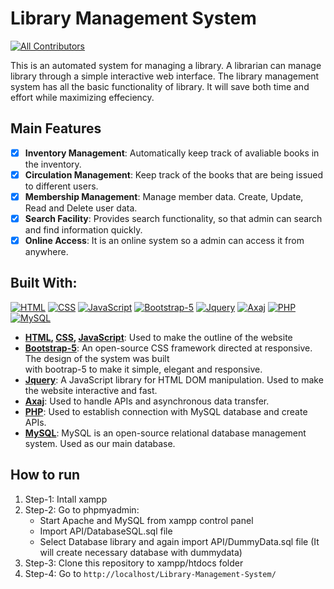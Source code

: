 # Library Management System
[![All Contributors](https://img.shields.io/badge/Contributors-11-green)](#contributors)

This is an automated system for managing a library. A librarian can manage library through a simple interactive web interface. The library management system has all the basic functionality of library. It will save both time and effort while maximizing effeciency.

## Main Features

- [x] **Inventory Management**: Automatically keep track of avaliable books in the inventory. 
- [x] **Circulation Management**: Keep track of the books that are being issued to different users.
- [x] **Membership Management**: Manage member data. Create, Update, Read and Delete user data.
- [x] **Search Facility**: Provides search functionality, so that admin can search and find information quickly.
- [x] **Online Access**: It is an online system so a admin can access it from anywhere.

## Built With:

[![HTML](https://img.shields.io/badge/-HTML-green)](https://redirect.is/d5hg1bo) [![CSS](https://img.shields.io/badge/-CSS-orange)](https://en.wikipedia.org/wiki/CSS) [![JavaScript](https://img.shields.io/badge/-JavaScript-blue)](https://en.wikipedia.org/wiki/JavaScript) [![Bootstrap-5](https://img.shields.io/badge/-Bootstrap--5-orange)](https://getbootstrap.com/) [![Jquery](https://img.shields.io/badge/-Jquery-yellowgreen)](https://jquery.com/) [![Axaj](https://img.shields.io/badge/-Axaj-blue)]() [![PHP](https://img.shields.io/badge/-PHP-brightgreen)](https://www.php.net) [![MySQL](https://img.shields.io/badge/-MySQL-yellow)](https://www.mysql.com/)

- **[HTML](https://redirect.is/d5hg1bo), [CSS](https://en.wikipedia.org/wiki/CSS), [JavaScript](https://en.wikipedia.org/wiki/JavaScript)**: Used to make the outline of the website
- **[Bootstrap-5](https://getbootstrap.com/)**: An open-source CSS framework directed at responsive. The design of the system was built <br>with bootrap-5  to make it simple, elegant and responsive.
- **[Jquery](https://jquery.com/)**: A JavaScript library for HTML DOM manipulation. Used to make the website interactive and fast.
- **[Axaj](https://redirect.is/4596mjt)**: Used to handle APIs and asynchronous  data transfer.
- **[PHP](https://www.php.net/)**: Used to establish connection with MySQL database and create APIs.
- **[MySQL](https://www.mysql.com/)**: MySQL is an open-source relational database management system. Used as our main database.

## How to run

1. Step-1: Intall xampp
2. Step-2: Go to phpmyadmin:
    - Start Apache and MySQL from xampp control panel
    - Import API/DatabaseSQL.sql file
    - Select Database library and again import API/DummyData.sql file
    (It will create necessary database with dummydata)
3. Step-3: Clone this repository to xampp/htdocs folder
4. Step-4: Go to `http://localhost/Library-Management-System/`









